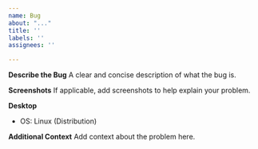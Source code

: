 ```yaml
---
name: Bug
about: "..."
title: ''
labels: ''
assignees: ''

---
```


**Describe the Bug**
A clear and concise description of what the bug is.

**Screenshots**
If applicable, add screenshots to help explain your problem.

**Desktop**
 - OS: Linux (Distribution)

**Additional Context**
Add context about the problem here.

